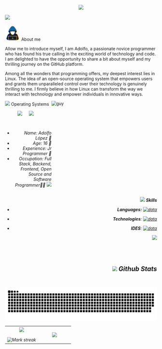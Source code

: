 <p align="center">
  <img src="https://miro.medium.com/max/2048/1*OohqW5DGh9CQS4hLY5FXzA.png" height="230"/>
</p>
<img src="https://user-images.githubusercontent.com/73097560/115834477-dbab4500-a447-11eb-908a-139a6edaec5c.gif"><br><br>

</div>
<picture><img src = "https://github.com/0xAbdulKhalid/0xAbdulKhalid/raw/main/assets/mdImages/about_me.gif" width = 50px></picture> About me 

<p style="text-align: left;">
Allow me to introduce myself, I am Adolfo, a passionate novice programmer who
has found his true calling in the exciting world of technology and code. 
I am delighted to have the opportunity to share a bit about myself and my 
thrilling journey on the GitHub platform.

Among all the wonders that programming offers, my deepest interest lies in Linux.
The idea of an open-source operating system that empowers users and grants them
unparalleled control over their technology is genuinely thrilling to me. I firmly
believe in how Linux can transform the way we interact with technology and empower
individuals in innovative ways.
</p>


<img align="right" height="270px" alt="guy" width="350" src="https://i.pinimg.com/originals/e4/26/70/e426702edf874b181aced1e2fa5c6cde.gif" /> </a>

<picture> <img src = "https://github.com/7oSkaaa/7oSkaaa/blob/main/Images/OS.gif?raw=true" width = 50px>  </picture> Operating Systems
<p align="center">
 <img src="https://img.shields.io/badge/Linux-FCC624?style=for-the-badge&logo=linux&logoColor=black">
   &emsp;
 <img src="https://img.shields.io/badge/Windows-0078D6?style=for-the-badge&logo=windows&logoColor=white">
   &emsp;

 </p>
<br> 

<i align="right" height="270px" alt="guy" width="350"  /> </a>

- Name: Adolfo López 🐧
- Age: 16 📀
- Experience: Jr Programmer 👦
- Occupation: Full Stack, Backend, Frontend, Open Source and Software Programmer👨‍💻
<img src="https://user-images.githubusercontent.com/73097560/115834477-dbab4500-a447-11eb-908a-139a6edaec5c.gif"><br><br>

<img src="https://media2.giphy.com/media/QssGEmpkyEOhBCb7e1/giphy.gif?cid=ecf05e47a0n3gi1bfqntqmob8g9aid1oyj2wr3ds3mg700bl&rid=giphy.gif" width ="25"><b> Skills</b>
- **Languages:**
[![data](https://skillicons.dev/icons?i=java,js,php,html,css,py)](https://skillicons.dev)

- **Technologies**:
[![data](https://skillicons.dev/icons?i=git,github,bash,mysql,dotnet,discord)](https://skillicons.dev)

- **IDES**:
[![data](https://skillicons.dev/icons?i=eclipse,visualstudio,vscode,vim,neovim)](https://skillicons.dev)

<img src="https://user-images.githubusercontent.com/73097560/115834477-dbab4500-a447-11eb-908a-139a6edaec5c.gif"><br><br>
<br>
<br>

## <img src="https://media.giphy.com/media/iY8CRBdQXODJSCERIr/giphy.gif" width="35"><b> Github Stats </b>
<br>

<div align="center">
<p align="center">
<table align="center">
<tr border="none">
<td width="50%" align="center">
  
  <img  align="center"  src="https://github-readme-stats.vercel.app/api?username=dan26A&theme=dark&show_icons=true&count_private=true" />
  <br></br>
  <img  title="🔥 Get streak stats for your profile at git.io/streak-stats" alt="Mark streak" src="https://github-readme-streak-stats.herokuapp.com/?user=dan26A&theme=dark&hide_border=false" /> 
</td>

<td width="50%" align="center">

  <img  align="center"  src="https://github-readme-stats.anuraghazra1.vercel.app/api/top-langs/?username=dan26A&theme=dark&hide_border=false&no-bg=true&no-frame=true&langs_count=10"/>
  
  </td>
</tr>
<div align="center">
  <a href="https://1999azzar.github.io/1999AZZAR/">
  <img  src="https://github.com/1999AZZAR/1999AZZAR/blob/main/resources/img/grid-snake.svg"
       alt="snake" /></a>
</div>
</table>


